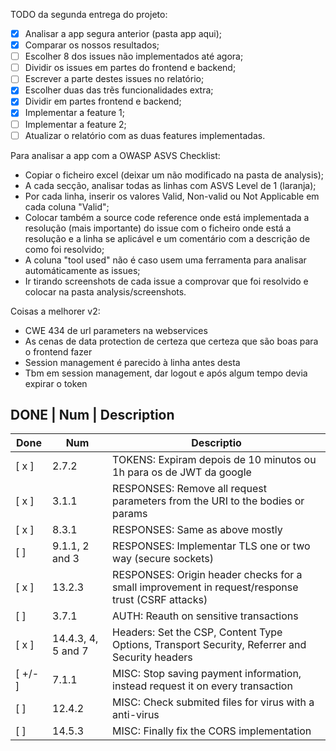 TODO da segunda entrega do projeto:

- [x] Analisar a app segura anterior (pasta app aqui);
- [x] Comparar os nossos resultados;
- [ ] Escolher 8 dos issues não implementados até agora;
- [ ] Dividir os issues em partes do frontend e backend;
- [ ] Escrever a parte destes issues no relatório;
- [x] Escolher duas das trẽs funcionalidades extra;
- [x] Dividir em partes frontend e backend;
- [x] Implementar a feature 1;
- [ ] Implementar a feature 2;
- [ ] Atualizar o relatório com as duas features implementadas.

Para analisar a app com a OWASP ASVS Checklist:

- Copiar o ficheiro excel (deixar um não modificado na pasta de analysis);
- A cada secção, analisar todas as linhas com ASVS Level de 1 (laranja);
- Por cada linha, inserir os valores Valid, Non-valid ou Not Applicable em cada coluna "Valid";
- Colocar também a source code reference onde está implementada a resolução (mais importante) do issue com o ficheiro onde está a resolução e a linha se aplicável e um comentário com a descrição de como foi resolvido;
- A coluna "tool used" não é caso usem uma ferramenta para analisar automáticamente as issues;
- Ir tirando screenshots de cada issue a comprovar que foi resolvido e colocar na pasta analysis/screenshots.

Coisas a melhorer v2:
 - CWE 434 de url parameters na webservices
 - As cenas de data protection de certeza que certeza que são boas para o frontend fazer
 - Session management é parecido à linha antes desta
 - Tbm em session management, dar logout e após algum tempo devia expirar o token


DONE | Num     | Description
-----------------------------------------
| Done | Num           | Descriptio |
| ---- | ------------- | ---------- |
|  [ x ]  | 2.7.2  | TOKENS: Expiram depois de 10 minutos ou 1h para os de JWT da google |
|  [ x ]  | 3.1.1  | RESPONSES: Remove all request parameters from the URI to the bodies or params |
|  [ x ]  | 8.3.1  | RESPONSES: Same as above mostly |
|  [ ]  | 9.1.1, 2 and 3  | RESPONSES: Implementar TLS one or two way (secure sockets) |
|  [ x ]  | 13.2.3  | RESPONSES: Origin header checks for a small improvement in request/response trust (CSRF attacks) |
|  [ ]  | 3.7.1  | AUTH: Reauth on sensitive transactions |
|  [ x ]  | 14.4.3, 4, 5 and 7  | Headers: Set the CSP, Content Type Options, Transport Security, Referrer and Security headers |
|  [ +/- ]  | 7.1.1  | MISC: Stop saving payment information, instead request it on every transaction |
|  [ ]  | 12.4.2  | MISC: Check submited files for virus with a anti-virus |
|  [ ]  | 14.5.3  | MISC: Finally fix the CORS implementation |  
